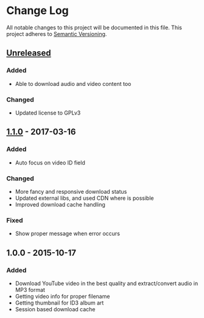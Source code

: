 # Change Log
All notable changes to this project will be documented in this file.
This project adheres to [Semantic Versioning](http://semver.org/).


## [Unreleased][unreleased]
### Added
- Able to download audio and video content too

### Changed
- Updated license to GPLv3


## [1.1.0] - 2017-03-16
### Added
- Auto focus on video ID field

### Changed
- More fancy and responsive download status
- Updated external libs, and used CDN where is possible
- Improved download cache handling

### Fixed
- Show proper message when error occurs


## 1.0.0 - 2015-10-17
### Added
- Download YouTube video in the best quality and extract/convert audio in MP3 format
- Getting video info for proper filename
- Getting thumbnail for ID3 album art
- Session based download cache

[unreleased]: https://github.com/andras-tim/tiatube/compare/v1.1.0...HEAD
[1.1.0]: https://github.com/andras-tim/tiatube/compare/v1.0.0...v1.1.0
